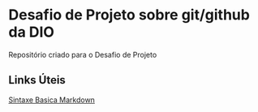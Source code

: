 # Desafio de Projeto sobre git/github da DIO
Repositório criado para o Desafio de Projeto

## Links Úteis 
[Sintaxe Basica Markdown](https://markdown.net.br/sintaxe-basica/)
